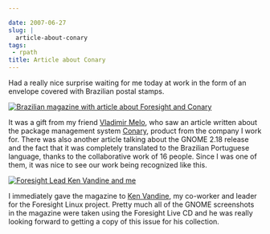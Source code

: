 ```yaml
---

date: 2007-06-27
slug: |
  article-about-conary
tags:
 - rpath
title: Article about Conary
---
```


Had a really nice surprise waiting for me today at work in the form of
an envelope covered with Brazilian postal stamps.

[![Brazilian magazine with article about Foresight and
Conary](http://farm2.static.flickr.com/1430/640227586_d739a12a4a.jpg)](http://www.flickr.com/photos/ogmaciel/640227586/)

It was a gift from my friend [Vladimir
Melo](http://vladimirmelo.wordpress.com/), who saw an article written
about the package management system
[Conary](http://wiki.rpath.com/wiki/Conary), product from the company I
work for. There was also another article talking about the GNOME 2.18
release and the fact that it was completely translated to the Brazilian
Portuguese language, thanks to the collaborative work of 16 people.
Since I was one of them, it was nice to see our work being recognized
like this.

[![Foresight Lead Ken Vandine and
me](http://farm2.static.flickr.com/1303/640227546_cef1a02c20.jpg)](http://www.flickr.com/photos/ogmaciel/640227546/)

I immediately gave the magazine to [Ken
Vandine](http://ken.vandine.org/), my co-worker and leader for the
Foresight Linux project. Pretty much all of the GNOME screenshots in the
magazine were taken using the Foresight Live CD and he was really
looking forward to getting a copy of this issue for his collection.
